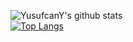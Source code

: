 ![YusufcanY's github stats](https://github-readme-stats.vercel.app/api?username=yusufcany&theme=dracula)
<br>
[![Top Langs](https://github-readme-stats.vercel.app/api/top-langs/?username=yusufcany&layout=compact&theme=dracula)](https://github.com/anuraghazra/github-readme-stats)
